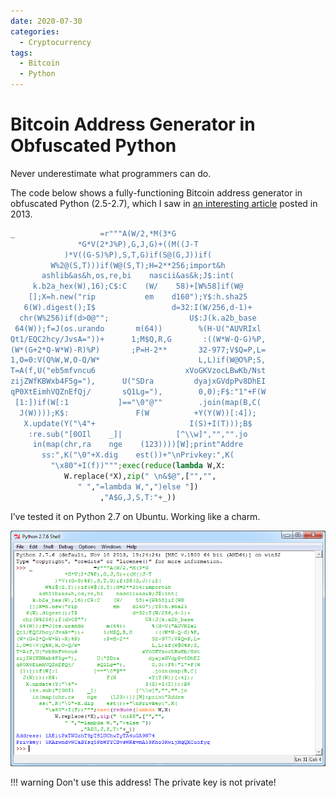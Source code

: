 ```yaml
---
date: 2020-07-30
categories:
  - Cryptocurrency
tags:
  - Bitcoin
  - Python
---
```


# Bitcoin Address Generator in Obfuscated Python

Never underestimate what programmers can do.

<!-- more -->

The code below shows a fully-functioning Bitcoin address generator in obfuscated Python (2.5-2.7), which I saw in [an interesting article](https://preshing.com/20131219/bitcoin-address-generator-in-obfuscated-python/) posted in 2013.

```Python linenums="1"
_                   =r"""A(W/2,*M(3*G
               *G*V(2*J%P),G,J,G)+((M((J-T
            )*V((G-S)%P),S,T,G)if(S@(G,J))if(
         W%2@(S,T)))if(W@(S,T);H=2**256;import&h
       ashlib&as&h,os,re,bi    nascii&as&k;J$:int(
     k.b2a_hex(W),16);C$:C    (W/    58)+[W%58]if(W@
    [];X=h.new("rip           em    d160");Y$:h.sha25
   6(W).digest();I$                 d=32:I(W/256,d-1)+
  chr(W%256)if(d>0@"";                  U$:J(k.a2b_base
 64(W));f=J(os.urando       m(64))        %(H-U("AUVRIxl
Qt1/EQC2hcy/JvsA="))+      1;M$Q,R,G       :((W*W-Q-G)%P,
(W*(G+2*Q-W*W)-R)%P)       ;P=H-2**       32-977;V$Q=P,L=
1,O=0:V(Q%W,W,O-Q/W*                      L,L)if(W@O%P;S,
T=A(f,U("eb5mfvncu6                    xVoGKVzocLBwKb/Nst
zijZWfKBWxb4F5g="),      U("SDra         dyajxGVdpPv8DhEI
qP0XtEimhVQZnEfQj/       sQ1Lg="),        0,0);F$:"1"+F(W
 [1:])if(W[:1           ]=="\0"@""        .join(map(B,C(
  J(W))));K$:               F(W          +Y(Y(W))[:4]);
   X.update(Y("\4"+                     I(S)+I(T)));B$
    :re.sub("[0OIl    _]|            [^\\w]","","".jo
     in(map(chr,ra    nge    (123))))[W];print"Addre
       ss:",K("\0"+X.dig    est())+"\nPrivkey:",K(
         "\x80"+I(f))""";exec(reduce(lambda W,X:
            W.replace(*X),zip(" \n&$@",["","",
               " ","=lambda W,",")else "])
                    ,"A$G,J,S,T:"+_))
```

I’ve tested it on Python 2.7 on Ubuntu. Working like a charm.

![demo](/images/bitcoin-address-generator-in-obfuscated-python.png)

!!! warning
    Don't use this address! The private key is not private!
